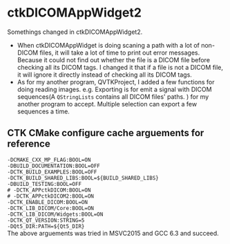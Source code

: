 <html>
<title>README</title>
<h1>ctkDICOMAppWidget2</h1>
<p>
  Somethings changed in ctkDICOMAppWidget2. 
  <ul>
    <li>When ctkDICOMAppWidget is doing scaning a path with a lot of non-DICOM files, it will take a lot of time to print out error messages. Because it could not find out whether the file is a DICOM file before checking all its DICOM tags. I changed it that if a file is not a DICOM file, it will ignore it directly instead of checking all its DICOM tags. </li>
    <li>
      As for my another program, QVTKProject, I added a few functions for doing reading images. 
      e.g. Exporting is for emit a signal with DICOM sequences(A <code>QStringLists</code> contains all DICOM files' paths. ) for my another program to accept. Multiple selection can export a few sequences a time. 
    </li>
  </ul>
  <h2>CTK CMake configure cache arguements for reference</h2>
  <code>-DCMAKE_CXX_MP_FLAG:BOOL=ON</code><br>
  <code>-DBUILD_DOCUMENTATION:BOOL=OFF </code><br>
  <code>-DCTK_BUILD_EXAMPLES:BOOL=OFF </code><br>
  <code>-DCTK_BUILD_SHARED_LIBS:BOOL=${BUILD_SHARED_LIBS} </code><br>
  <code>-DBUILD_TESTING:BOOL=OFF </code><br>
  <code># -DCTK_APPctkDICOM:BOOL=ON </code><br>
  <code># -DCTK_APPctkDICOM2:BOOL=ON </code><br>
  <code>-DCTK_ENABLE_DICOM:BOOL=ON </code><br>
  <code>-DCTK_LIB_DICOM/Core:BOOL=ON </code><br>
  <code>-DCTK_LIB_DICOM/Widgets:BOOL=ON </code><br>
  <code>-DCTK_QT_VERSION:STRING=5 </code><br>
  <code>-DQt5_DIR:PATH=${Qt5_DIR} </code><br>
  The above arguements was tried in MSVC2015 and GCC 6.3 and succeed. 
</p>
</html>